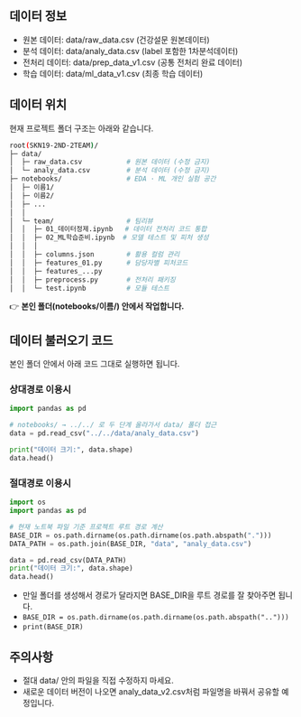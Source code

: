 ## 데이터 정보
- 원본 데이터: data/raw_data.csv (건강설문 원본데이터)
- 분석 데이터: data/analy_data.csv (label 포함한 1차분석데이터)
- 전처리 데이터: data/prep_data_v1.csv (공통 전처리 완료 데이터)
- 학습 데이터: data/ml_data_v1.csv (최종 학습 데이터)

## 데이터 위치
현재 프로젝트 폴더 구조는 아래와 같습니다.
```bash
root(SKN19-2ND-2TEAM)/
├─ data/
│  ├─ raw_data.csv           # 원본 데이터 (수정 금지)
│  └─ analy_data.csv         # 분석 데이터 (수정 금지)
├─ notebooks/                # EDA · ML 개인 실험 공간
│  ├─ 이름1/
│  ├─ 이름2/
│  ├─ ...
│  │ 
│  └─ team/                  # 팀리뷰
│  │  ├─ 01_데이터정제.ipynb   # 데이터 전처리 코드 통합 
│  │  ├─ 02_ML학습준비.ipynb  # 모델 테스트 및 피처 생성
│  │  │  
│  │  ├─ columns.json        # 활용 컬럼 관리
│  │  ├─ features_01.py      # 담당자별 피처코드
│  │  ├─ features_...py      
│  │  ├─ preprocess.py       # 전처리 패키징
│  │  └─ test.ipynb          # 모듈 테스트
```
👉 **본인 폴더(notebooks/이름/) 안에서 작업합니다.**

## 데이터 불러오기 코드
본인 폴더 안에서 아래 코드 그대로 실행하면 됩니다.

### 상대경로 이용시
```python
import pandas as pd

# notebooks/ → ../../ 로 두 단계 올라가서 data/ 폴더 접근
data = pd.read_csv("../../data/analy_data.csv")

print("데이터 크기:", data.shape)
data.head()
```

### 절대경로 이용시
```python
import os
import pandas as pd

# 현재 노트북 파일 기준 프로젝트 루트 경로 계산
BASE_DIR = os.path.dirname(os.path.dirname(os.path.abspath(".")))
DATA_PATH = os.path.join(BASE_DIR, "data", "analy_data.csv")

data = pd.read_csv(DATA_PATH)
print("데이터 크기:", data.shape)
data.head()
```
- 만일 폴더를 생성해서 경로가 달라지면 BASE_DIR을 루트 경로를 잘 찾아주면 됩니다.
- `BASE_DIR = os.path.dirname(os.path.dirname(os.path.abspath("..")))`
- `print(BASE_DIR)`

## 주의사항
- 절대 data/ 안의 파일을 직접 수정하지 마세요.
- 새로운 데이터 버전이 나오면 analy_data_v2.csv처럼 파일명을 바꿔서 공유할 예정입니다.